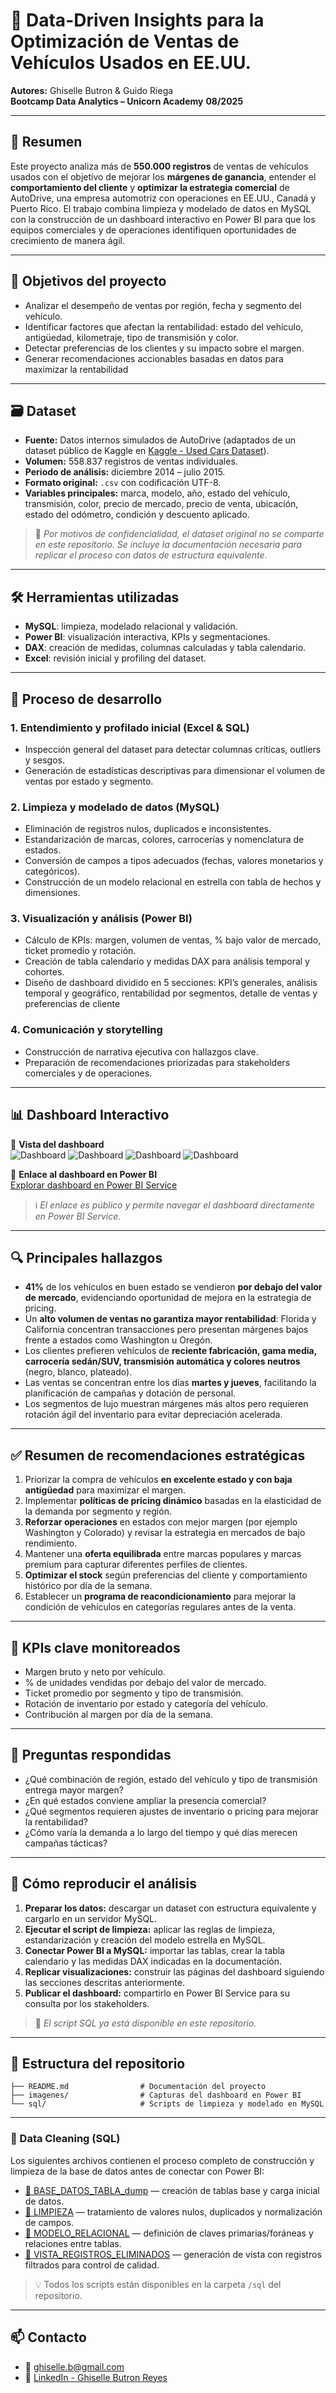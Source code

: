 # 🚗 Data-Driven Insights para la Optimización de Ventas de Vehículos Usados en EE.UU.

**Autores:** Ghiselle Butron & Guido Riega  
**Bootcamp Data Analytics – Unicorn Academy**
**08/2025**

---

## 📌 Resumen

Este proyecto analiza más de **550.000 registros** de ventas de vehículos usados con el objetivo de mejorar los **márgenes de ganancia**, entender el **comportamiento del cliente** y **optimizar la estrategia comercial** de AutoDrive, una empresa automotriz con operaciones en EE.UU., Canadá y Puerto Rico. El trabajo combina limpieza y modelado de datos en MySQL con la construcción de un dashboard interactivo en Power BI para que los equipos comerciales y de operaciones identifiquen oportunidades de crecimiento de manera ágil.

---

## 🎯 Objetivos del proyecto

- Analizar el desempeño de ventas por región, fecha y segmento del vehículo.
- Identificar factores que afectan la rentabilidad: estado del vehículo, antigüedad, kilometraje, tipo de transmisión y color.
- Detectar preferencias de los clientes y su impacto sobre el margen.
- Generar recomendaciones accionables basadas en datos para maximizar la rentabilidad

---

## 🗃️ Dataset

- **Fuente:** Datos internos simulados de AutoDrive (adaptados de un dataset público de Kaggle en [Kaggle - Used Cars Dataset]((https://www.kaggle.com/datasets/austinreese/craigslist-carstrucks-data))).
- **Volumen:** 558.837 registros de ventas individuales.
- **Periodo de análisis:** diciembre 2014 – julio 2015.
- **Formato original:** `.csv` con codificación UTF-8.
- **Variables principales:** marca, modelo, año, estado del vehículo, transmisión, color, precio de mercado, precio de venta, ubicación, estado del odómetro, condición y descuento aplicado.

> 📌 *Por motivos de confidencialidad, el dataset original no se comparte en este repositorio. Se incluye la documentación necesaria para replicar el proceso con datos de estructura equivalente.*

---

## 🛠️ Herramientas utilizadas

- **MySQL**: limpieza, modelado relacional y validación.
- **Power BI**: visualización interactiva, KPIs y segmentaciones.
- **DAX**: creación de medidas, columnas calculadas y tabla calendario.
- **Excel**: revisión inicial y profiling del dataset.

---

## 🔄 Proceso de desarrollo

### 1. Entendimiento y profilado inicial (Excel & SQL)
- Inspección general del dataset para detectar columnas críticas, outliers y sesgos.
- Generación de estadísticas descriptivas para dimensionar el volumen de ventas por estado y segmento.
  
### 2. Limpieza y modelado de datos (MySQL)
- Eliminación de registros nulos, duplicados e inconsistentes.
- Estandarización de marcas, colores, carrocerías y nomenclatura de estados.
- Conversión de campos a tipos adecuados (fechas, valores monetarios y categóricos).
- Construcción de un modelo relacional en estrella con tabla de hechos y dimensiones.

### 3. Visualización y análisis (Power BI)
- Cálculo de KPIs: margen, volumen de ventas, % bajo valor de mercado, ticket promedio y rotación.
- Creación de tabla calendario y medidas DAX para análisis temporal y cohortes.
- Diseño de dashboard dividido en 5 secciones: KPI’s generales, análisis temporal y geográfico, rentabilidad por segmentos, detalle de ventas y preferencias de cliente

### 4. Comunicación y storytelling
- Construcción de narrativa ejecutiva con hallazgos clave.
- Preparación de recomendaciones priorizadas para stakeholders comerciales y de operaciones.

---

## 📊 Dashboard Interactivo

📸 **Vista del dashboard**  
![Dashboard](imagenes/dashboard2.png)
![Dashboard](imagenes/dashboard3.png)
![Dashboard](imagenes/dashboard4.png)
![Dashboard](imagenes/dashboard5.png)

🔗 **Enlace al dashboard en Power BI**  
[Explorar dashboard en Power BI Service](https://app.powerbi.com/links/sB0X4B23tC?ctid=b1f0082a-61cf-4abf-a4d9-7e81f64c920a&pbi_source=linkShare)

> ℹ️ *El enlace es público y permite navegar el dashboard directamente en Power BI Service.*
---

## 🔍 Principales hallazgos

- **41%** de los vehículos en buen estado se vendieron **por debajo del valor de mercado**, evidenciando oportunidad de mejora en la estrategia de pricing.
- Un **alto volumen de ventas no garantiza mayor rentabilidad**: Florida y California concentran transacciones pero presentan márgenes bajos frente a estados como Washington u Oregón.
- Los clientes prefieren vehículos de **reciente fabricación, gama media, carrocería sedán/SUV, transmisión automática y colores neutros** (negro, blanco, plateado).
- Las ventas se concentran entre los días **martes y jueves**, facilitando la planificación de campañas y dotación de personal.
- Los segmentos de lujo muestran márgenes más altos pero requieren rotación ágil del inventario para evitar depreciación acelerada.

---

## ✅ Resumen de recomendaciones estratégicas

1. Priorizar la compra de vehículos **en excelente estado y con baja antigüedad** para maximizar el margen.
2. Implementar **políticas de pricing dinámico** basadas en la elasticidad de la demanda por segmento y región.
3. **Reforzar operaciones** en estados con mejor margen (por ejemplo Washington y Colorado) y revisar la estrategia en mercados de bajo rendimiento.
4. Mantener una **oferta equilibrada** entre marcas populares y marcas premium para capturar diferentes perfiles de clientes.
5. **Optimizar el stock** según preferencias del cliente y comportamiento histórico por día de la semana.
6. Establecer un **programa de reacondicionamiento** para mejorar la condición de vehículos en categorías regulares antes de la venta.

---

## 🧠 KPIs clave monitoreados

- Margen bruto y neto por vehículo.
- % de unidades vendidas por debajo del valor de mercado.
- Ticket promedio por segmento y tipo de transmisión.
- Rotación de inventario por estado y categoría del vehículo.
- Contribución al margen por día de la semana.

---

## 📌 Preguntas respondidas

- ¿Qué combinación de región, estado del vehículo y tipo de transmisión entrega mayor margen?
- ¿En qué estados conviene ampliar la presencia comercial?
- ¿Qué segmentos requieren ajustes de inventario o pricing para mejorar la rentabilidad?
- ¿Cómo varía la demanda a lo largo del tiempo y qué días merecen campañas tácticas?

---

## 🚀 Cómo reproducir el análisis

1. **Preparar los datos:** descargar un dataset con estructura equivalente y cargarlo en un servidor MySQL.
2. **Ejecutar el script de limpieza:** aplicar las reglas de limpieza, estandarización y creación del modelo estrella en MySQL.
3. **Conectar Power BI a MySQL:** importar las tablas, crear la tabla calendario y las medidas DAX indicadas en la documentación.
4. **Replicar visualizaciones:** construir las páginas del dashboard siguiendo las secciones descritas anteriormente.
5. **Publicar el dashboard:** compartirlo en Power BI Service para su consulta por los stakeholders.

> 🔄 *El script SQL ya está disponible en este repositorio.*

---

## 📂 Estructura del repositorio

```
├── README.md                # Documentación del proyecto
├── imagenes/                # Capturas del dashboard en Power BI
└── sql/                     # Scripts de limpieza y modelado en MySQL

```
---

### 🧹 Data Cleaning (SQL)

Los siguientes archivos contienen el proceso completo de construcción y limpieza de la base de datos antes de conectar con Power BI:

- [📄 BASE_DATOS_TABLA_dump](./sql/proy_integrador_analisis_ventas_coches_usados_BASE_DATOS_TABLA_dump.sql) — creación de tablas base y carga inicial de datos.  
- [🧹 LIMPIEZA](./sql/proy_integrador_analisis_ventas_coches_usados_LIMPIEZA.sql) — tratamiento de valores nulos, duplicados y normalización de campos.  
- [🧩 MODELO_RELACIONAL](./sql/proy_integrador_analisis_ventas_coches_usados_MODELO_RELACIONAL.sql) — definición de claves primarias/foráneas y relaciones entre tablas.  
- [👀 VISTA_REGISTROS_ELIMINADOS](./sql/proy_integrador_analisis_ventas_coches_usados_VISTA_REGISTROS_ELIMINADOS.sql) — generación de vista con registros filtrados para control de calidad.

> 💡 Todos los scripts están disponibles en la carpeta `/sql` del repositorio.

---

## 📫 Contacto

- 📧 ghiselle.b@gmail.com  
- 🔗 [LinkedIn - Ghiselle Butron Reyes](https://www.linkedin.com/in/ghiselle-butron-reyes/)  

